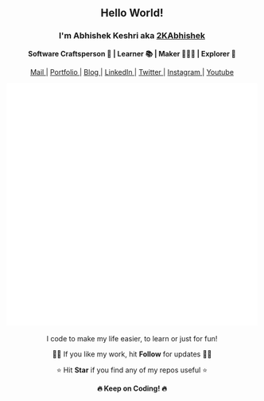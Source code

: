<div align="center">
  <h2> Hello World! </h2>
   <h3> I'm Abhishek Keshri aka <a href="https://2kabhishek.github.io" target="_blank">2KAbhishek </a> </h3>
   <p> <b>  Software Craftsperson 💼 | Learner 📚 | Maker 👨🏻‍💻 | Explorer 🔎  </b></p>

   <a href="mailto:iam2kabhishek@gmail.com" target="_blank">Mail </a> |
   <a href="https://2kabhishek.github.io" target="_blank">Portfolio </a> |
   <a href="https://2kabhishek.blogspot.com" target="_blank">Blog </a> |
   <a href="https://linkedin.com/in/2kabhishek" target="_blank">LinkedIn </a> |
   <a href="https://twitter.com/2kabhishek" target="_blank">Twitter </a> |
   <a href="https://www.instagram.com/iam2kabhishek" target="_blank">Instagram </a> |
   <a href="https://www.youtube.com/2kabhishek" target="_blank">Youtube </a>
  <br>
  
  ![Metrics](https://github.com/2kabhishek/2kabhishek/blob/main/github-metrics.svg)
   <p> I code to make my life easier, to learn or just for fun! </p>
   <p> 🙏🏼 If you like my work, hit <b>Follow</b> for updates 🙏🏼 </p>
   <p> ⭐ Hit <b>Star</b> if you find any of my repos useful ⭐ </p>
   <p> <b> 🔥 Keep on Coding! 🔥 </b></p>
</div>
